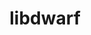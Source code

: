 ---
title: "libdwarf"
layout: cache
categories: [package, develop]
meta: {"versions": ["20180129"], "compilers": ["gcc@=11.1.0", "gcc@=11.3.0", "gcc@=7.5.0"], "oss": ["ubuntu18.04", "ubuntu20.04", "ubuntu22.04"], "platforms": ["linux"], "targets": ["ppc64le", "x86_64", "x86_64_v3"], "stacks": ["root"], "num_specs": 26, "num_specs_by_stack": {"root": 26}}
spec_details: [{"hash": "vf6h3tavenrltic7eadq6ewxy47smczz", "compiler": "gcc@=7.5.0", "versions": ["20180129"], "os": "ubuntu18.04", "platform": "linux", "target": "x86_64", "variants": [], "stacks": ["root"], "size": "-", "tarball": "https://binaries.spack.io/develop/build_cache/linux-ubuntu18.04-x86_64/gcc-7.5.0/libdwarf-20180129/linux-ubuntu18.04-x86_64-gcc-7.5.0-libdwarf-20180129-vf6h3tavenrltic7eadq6ewxy47smczz.spack"}, {"hash": "2v4jifv6gijktb7a4txtsrdwhnijf5hw", "compiler": "gcc@=7.5.0", "versions": ["20180129"], "os": "ubuntu18.04", "platform": "linux", "target": "x86_64", "variants": [], "stacks": ["root"], "size": "-", "tarball": "https://binaries.spack.io/develop/build_cache/linux-ubuntu18.04-x86_64/gcc-7.5.0/libdwarf-20180129/linux-ubuntu18.04-x86_64-gcc-7.5.0-libdwarf-20180129-2v4jifv6gijktb7a4txtsrdwhnijf5hw.spack"}, {"hash": "lalge6goerhnyipkwk3xqchwf7ttdzxw", "compiler": "gcc@=7.5.0", "versions": ["20180129"], "os": "ubuntu18.04", "platform": "linux", "target": "x86_64", "variants": [], "stacks": ["root"], "size": "-", "tarball": "https://binaries.spack.io/develop/build_cache/linux-ubuntu18.04-x86_64/gcc-7.5.0/libdwarf-20180129/linux-ubuntu18.04-x86_64-gcc-7.5.0-libdwarf-20180129-lalge6goerhnyipkwk3xqchwf7ttdzxw.spack"}, {"hash": "iv6tvhhm37lx4tuphnf5uao6jftfxlbh", "compiler": "gcc@=7.5.0", "versions": ["20180129"], "os": "ubuntu18.04", "platform": "linux", "target": "x86_64", "variants": [], "stacks": ["root"], "size": "-", "tarball": "https://binaries.spack.io/develop/build_cache/linux-ubuntu18.04-x86_64/gcc-7.5.0/libdwarf-20180129/linux-ubuntu18.04-x86_64-gcc-7.5.0-libdwarf-20180129-iv6tvhhm37lx4tuphnf5uao6jftfxlbh.spack"}, {"hash": "gbtnej5c54ds4npjkziwbcrfsyk632sp", "compiler": "gcc@=7.5.0", "versions": ["20180129"], "os": "ubuntu18.04", "platform": "linux", "target": "x86_64", "variants": [], "stacks": ["root"], "size": "-", "tarball": "https://binaries.spack.io/develop/build_cache/linux-ubuntu18.04-x86_64/gcc-7.5.0/libdwarf-20180129/linux-ubuntu18.04-x86_64-gcc-7.5.0-libdwarf-20180129-gbtnej5c54ds4npjkziwbcrfsyk632sp.spack"}, {"hash": "wrcbmlrwb4bybrflzbewhrvhkpjvaxfg", "compiler": "gcc@=7.5.0", "versions": ["20180129"], "os": "ubuntu18.04", "platform": "linux", "target": "x86_64", "variants": [], "stacks": ["root"], "size": "-", "tarball": "https://binaries.spack.io/develop/build_cache/linux-ubuntu18.04-x86_64/gcc-7.5.0/libdwarf-20180129/linux-ubuntu18.04-x86_64-gcc-7.5.0-libdwarf-20180129-wrcbmlrwb4bybrflzbewhrvhkpjvaxfg.spack"}, {"hash": "uvpxoz4erpzveivjgvthw6xfhp5v6szz", "compiler": "gcc@=7.5.0", "versions": ["20180129"], "os": "ubuntu18.04", "platform": "linux", "target": "x86_64", "variants": ["build_system=generic"], "stacks": ["root"], "size": "-", "tarball": "https://binaries.spack.io/develop/build_cache/linux-ubuntu18.04-x86_64/gcc-7.5.0/libdwarf-20180129/linux-ubuntu18.04-x86_64-gcc-7.5.0-libdwarf-20180129-uvpxoz4erpzveivjgvthw6xfhp5v6szz.spack"}, {"hash": "a2ir2mmghz23mie2auyknxxs3he42xkf", "compiler": "gcc@=7.5.0", "versions": ["20180129"], "os": "ubuntu18.04", "platform": "linux", "target": "x86_64", "variants": ["build_system=generic"], "stacks": ["root"], "size": "-", "tarball": "https://binaries.spack.io/develop/build_cache/linux-ubuntu18.04-x86_64/gcc-7.5.0/libdwarf-20180129/linux-ubuntu18.04-x86_64-gcc-7.5.0-libdwarf-20180129-a2ir2mmghz23mie2auyknxxs3he42xkf.spack"}, {"hash": "7jcu22tccw43f33cnkdfz4r5uk74hqd6", "compiler": "gcc@=7.5.0", "versions": ["20180129"], "os": "ubuntu18.04", "platform": "linux", "target": "x86_64", "variants": [], "stacks": ["root"], "size": "-", "tarball": "https://binaries.spack.io/develop/build_cache/linux-ubuntu18.04-x86_64/gcc-7.5.0/libdwarf-20180129/linux-ubuntu18.04-x86_64-gcc-7.5.0-libdwarf-20180129-7jcu22tccw43f33cnkdfz4r5uk74hqd6.spack"}, {"hash": "5msui4bs7ogn762ilude2vg3gq64bpao", "compiler": "gcc@=7.5.0", "versions": ["20180129"], "os": "ubuntu18.04", "platform": "linux", "target": "x86_64", "variants": [], "stacks": ["root"], "size": "-", "tarball": "https://binaries.spack.io/develop/build_cache/linux-ubuntu18.04-x86_64/gcc-7.5.0/libdwarf-20180129/linux-ubuntu18.04-x86_64-gcc-7.5.0-libdwarf-20180129-5msui4bs7ogn762ilude2vg3gq64bpao.spack"}, {"hash": "pbvttjylluikcs4guxgbxczwnonh4eer", "compiler": "gcc@=7.5.0", "versions": ["20180129"], "os": "ubuntu18.04", "platform": "linux", "target": "x86_64", "variants": [], "stacks": ["root"], "size": "-", "tarball": "https://binaries.spack.io/develop/build_cache/linux-ubuntu18.04-x86_64/gcc-7.5.0/libdwarf-20180129/linux-ubuntu18.04-x86_64-gcc-7.5.0-libdwarf-20180129-pbvttjylluikcs4guxgbxczwnonh4eer.spack"}, {"hash": "nyinfg4jxklipuvn7tugnvmv3iqxdwni", "compiler": "gcc@=7.5.0", "versions": ["20180129"], "os": "ubuntu18.04", "platform": "linux", "target": "x86_64_v3", "variants": ["build_system=generic"], "stacks": ["root"], "size": "-", "tarball": "https://binaries.spack.io/develop/build_cache/linux-ubuntu18.04-x86_64_v3/gcc-7.5.0/libdwarf-20180129/linux-ubuntu18.04-x86_64_v3-gcc-7.5.0-libdwarf-20180129-nyinfg4jxklipuvn7tugnvmv3iqxdwni.spack"}, {"hash": "4mzquolrdcvd566adq3xy4v4sccafsvx", "compiler": "gcc@=7.5.0", "versions": ["20180129"], "os": "ubuntu18.04", "platform": "linux", "target": "x86_64_v3", "variants": ["build_system=generic"], "stacks": ["root"], "size": "-", "tarball": "https://binaries.spack.io/develop/build_cache/linux-ubuntu18.04-x86_64_v3/gcc-7.5.0/libdwarf-20180129/linux-ubuntu18.04-x86_64_v3-gcc-7.5.0-libdwarf-20180129-4mzquolrdcvd566adq3xy4v4sccafsvx.spack"}, {"hash": "ff4g2y3yfbn25swgip2ftvejr2pwetom", "compiler": "gcc@=7.5.0", "versions": ["20180129"], "os": "ubuntu18.04", "platform": "linux", "target": "x86_64_v3", "variants": ["build_system=generic"], "stacks": ["root"], "size": "-", "tarball": "https://binaries.spack.io/develop/build_cache/linux-ubuntu18.04-x86_64_v3/gcc-7.5.0/libdwarf-20180129/linux-ubuntu18.04-x86_64_v3-gcc-7.5.0-libdwarf-20180129-ff4g2y3yfbn25swgip2ftvejr2pwetom.spack"}, {"hash": "j5ddcj3vlgzbtuyq6ieclo5vkhnr6swz", "compiler": "gcc@=7.5.0", "versions": ["20180129"], "os": "ubuntu18.04", "platform": "linux", "target": "x86_64_v3", "variants": ["build_system=generic"], "stacks": ["root"], "size": "-", "tarball": "https://binaries.spack.io/develop/build_cache/linux-ubuntu18.04-x86_64_v3/gcc-7.5.0/libdwarf-20180129/linux-ubuntu18.04-x86_64_v3-gcc-7.5.0-libdwarf-20180129-j5ddcj3vlgzbtuyq6ieclo5vkhnr6swz.spack"}, {"hash": "7tfk5sfo73tsu23ykwxdbiqwayimny3q", "compiler": "gcc@=7.5.0", "versions": ["20180129"], "os": "ubuntu18.04", "platform": "linux", "target": "x86_64_v3", "variants": ["build_system=generic"], "stacks": ["root"], "size": "-", "tarball": "https://binaries.spack.io/develop/build_cache/linux-ubuntu18.04-x86_64_v3/gcc-7.5.0/libdwarf-20180129/linux-ubuntu18.04-x86_64_v3-gcc-7.5.0-libdwarf-20180129-7tfk5sfo73tsu23ykwxdbiqwayimny3q.spack"}, {"hash": "i7rgt3zgqvlrjnk463f3hws3spsvhbla", "compiler": "gcc@=7.5.0", "versions": ["20180129"], "os": "ubuntu18.04", "platform": "linux", "target": "x86_64_v3", "variants": ["build_system=generic"], "stacks": ["root"], "size": "-", "tarball": "https://binaries.spack.io/develop/build_cache/linux-ubuntu18.04-x86_64_v3/gcc-7.5.0/libdwarf-20180129/linux-ubuntu18.04-x86_64_v3-gcc-7.5.0-libdwarf-20180129-i7rgt3zgqvlrjnk463f3hws3spsvhbla.spack"}, {"hash": "y3js6mwaipporf5etn5giayqwqigtcbt", "compiler": "gcc@=11.1.0", "versions": ["20180129"], "os": "ubuntu20.04", "platform": "linux", "target": "ppc64le", "variants": ["build_system=generic"], "stacks": ["root"], "size": "-", "tarball": "https://binaries.spack.io/develop/build_cache/linux-ubuntu20.04-ppc64le/gcc-11.1.0/libdwarf-20180129/linux-ubuntu20.04-ppc64le-gcc-11.1.0-libdwarf-20180129-y3js6mwaipporf5etn5giayqwqigtcbt.spack"}, {"hash": "wpreybv6eqjt5jak64kz6cbdnofppd37", "compiler": "gcc@=11.1.0", "versions": ["20180129"], "os": "ubuntu20.04", "platform": "linux", "target": "ppc64le", "variants": ["build_system=generic"], "stacks": ["root"], "size": "-", "tarball": "https://binaries.spack.io/develop/build_cache/linux-ubuntu20.04-ppc64le/gcc-11.1.0/libdwarf-20180129/linux-ubuntu20.04-ppc64le-gcc-11.1.0-libdwarf-20180129-wpreybv6eqjt5jak64kz6cbdnofppd37.spack"}, {"hash": "j4res7k5ovcffk27rkqdzlqpdxmh7sbu", "compiler": "gcc@=11.1.0", "versions": ["20180129"], "os": "ubuntu20.04", "platform": "linux", "target": "ppc64le", "variants": ["build_system=generic"], "stacks": ["root"], "size": "-", "tarball": "https://binaries.spack.io/develop/build_cache/linux-ubuntu20.04-ppc64le/gcc-11.1.0/libdwarf-20180129/linux-ubuntu20.04-ppc64le-gcc-11.1.0-libdwarf-20180129-j4res7k5ovcffk27rkqdzlqpdxmh7sbu.spack"}, {"hash": "6gfs2y2op6bihfnq5efzcujzvmcksv5t", "compiler": "gcc@=11.1.0", "versions": ["20180129"], "os": "ubuntu20.04", "platform": "linux", "target": "ppc64le", "variants": ["build_system=generic"], "stacks": ["root"], "size": "-", "tarball": "https://binaries.spack.io/develop/build_cache/linux-ubuntu20.04-ppc64le/gcc-11.1.0/libdwarf-20180129/linux-ubuntu20.04-ppc64le-gcc-11.1.0-libdwarf-20180129-6gfs2y2op6bihfnq5efzcujzvmcksv5t.spack"}, {"hash": "oejych4liv6hdy5ylou2p647qctkjpa3", "compiler": "gcc@=11.1.0", "versions": ["20180129"], "os": "ubuntu20.04", "platform": "linux", "target": "x86_64_v3", "variants": ["build_system=generic"], "stacks": ["root"], "size": "-", "tarball": "https://binaries.spack.io/develop/build_cache/linux-ubuntu20.04-x86_64_v3/gcc-11.1.0/libdwarf-20180129/linux-ubuntu20.04-x86_64_v3-gcc-11.1.0-libdwarf-20180129-oejych4liv6hdy5ylou2p647qctkjpa3.spack"}, {"hash": "q3b6rhaokrkp4t7vpkfwt372gu4335ck", "compiler": "gcc@=11.1.0", "versions": ["20180129"], "os": "ubuntu20.04", "platform": "linux", "target": "x86_64_v3", "variants": ["build_system=generic"], "stacks": ["root"], "size": "-", "tarball": "https://binaries.spack.io/develop/build_cache/linux-ubuntu20.04-x86_64_v3/gcc-11.1.0/libdwarf-20180129/linux-ubuntu20.04-x86_64_v3-gcc-11.1.0-libdwarf-20180129-q3b6rhaokrkp4t7vpkfwt372gu4335ck.spack"}, {"hash": "vcpqml7nivbusbzy56ipk4blac5o7qev", "compiler": "gcc@=11.1.0", "versions": ["20180129"], "os": "ubuntu20.04", "platform": "linux", "target": "x86_64_v3", "variants": ["build_system=generic"], "stacks": ["root"], "size": "-", "tarball": "https://binaries.spack.io/develop/build_cache/linux-ubuntu20.04-x86_64_v3/gcc-11.1.0/libdwarf-20180129/linux-ubuntu20.04-x86_64_v3-gcc-11.1.0-libdwarf-20180129-vcpqml7nivbusbzy56ipk4blac5o7qev.spack"}, {"hash": "54qlflwtgysel5wyy4q4ia65wl4z67ou", "compiler": "gcc@=11.1.0", "versions": ["20180129"], "os": "ubuntu20.04", "platform": "linux", "target": "x86_64_v3", "variants": ["build_system=generic"], "stacks": ["root"], "size": "-", "tarball": "https://binaries.spack.io/develop/build_cache/linux-ubuntu20.04-x86_64_v3/gcc-11.1.0/libdwarf-20180129/linux-ubuntu20.04-x86_64_v3-gcc-11.1.0-libdwarf-20180129-54qlflwtgysel5wyy4q4ia65wl4z67ou.spack"}, {"hash": "2jrz6kfc4a5emmmvcrjkikzv6ottti6m", "compiler": "gcc@=11.3.0", "versions": ["20180129"], "os": "ubuntu22.04", "platform": "linux", "target": "x86_64_v3", "variants": ["build_system=generic"], "stacks": ["root"], "size": "-", "tarball": "https://binaries.spack.io/develop/build_cache/linux-ubuntu22.04-x86_64_v3/gcc-11.3.0/libdwarf-20180129/linux-ubuntu22.04-x86_64_v3-gcc-11.3.0-libdwarf-20180129-2jrz6kfc4a5emmmvcrjkikzv6ottti6m.spack"}]
---